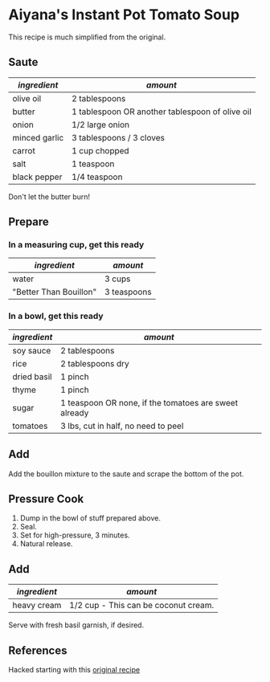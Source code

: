 # Aiyana's Instant Pot Tomato Soup

This recipe is much simplified from the original.

## Saute

| *ingredient* | *amount* |
| --- | --- |
| olive oil | 2 tablespoons |
| butter | 1 tablespoon OR another tablespoon of olive oil |
| onion | 1/2 large onion |
| minced garlic | 3 tablespoons / 3 cloves |
| carrot | 1 cup chopped |
| salt | 1 teaspoon |
| black pepper | 1/4 teaspoon |

Don't let the butter burn!

## Prepare

### In a measuring cup, get this ready

| *ingredient* | *amount* |
| --- | --- |
| water | 3 cups |
| "Better Than Bouillon" | 3 teaspoons |

### In a bowl, get this ready

| *ingredient* | *amount* |
| --- | --- |
| soy sauce | 2 tablespoons |
| rice | 2 tablespoons dry |
| dried basil | 1 pinch |
| thyme | 1 pinch |
| sugar | 1 teaspoon OR none, if the tomatoes are sweet already |
| tomatoes | 3 lbs, cut in half, no need to peel |

## Add

Add the bouillon mixture to the saute and scrape the bottom of the pot.

## Pressure Cook

1. Dump in the bowl of stuff prepared above.
1. Seal.
1. Set for high-pressure, 3 minutes.
1. Natural release.

## Add

| *ingredient* | *amount* |
| --- | --- |
| heavy cream | 1/2 cup - This can be coconut cream. |

Serve with fresh basil garnish, if desired.


## References

Hacked starting with this [original recipe](https://www.pressurecookrecipes.com/instant-pot-tomato-soup/)